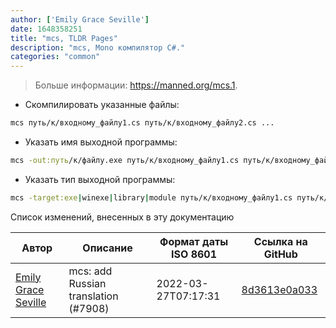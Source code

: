 ```yaml
---
author: ['Emily Grace Seville']
date: 1648358251
title: "mcs, TLDR Pages"
description: "mcs, Mono компилятор C#."
categories: "common"
---
```

> Больше информации: <https://manned.org/mcs.1>.

- Скомпилировать указанные файлы:

```bash
mcs путь/к/входному_файлу1.cs путь/к/входному_файлу2.cs ...
```

- Указать имя выходной программы:

```bash
mcs -out:путь/к/файлу.exe путь/к/входному_файлу1.cs путь/к/входному_файлу2.cs ...
```

- Указать тип выходной программы:

```bash
mcs -target:exe|winexe|library|module путь/к/входному_файлу1.cs путь/к/входному_файлу2.cs ...
```
Список изменений, внесенных в эту документацию


Автор | Описание | Формат даты ISO 8601 | Ссылка на GitHub
------|-----|-----|-----
[Emily Grace Seville](mailto:emilyseville7cf@gmail.com) | mcs: add Russian translation (#7908) | 2022-03-27T07:17:31 | [8d3613e0a033](https://github.com/tldr-pages/tldr/commit/8d3613e0a0337b99d66447e13d81c1fa22e00f90)

